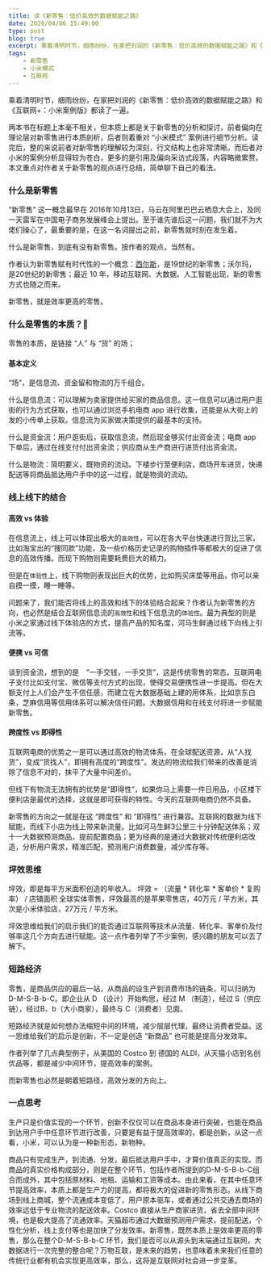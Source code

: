 ```yaml
---
title: 读《新零售：低价高效的数据赋能之路》
date: 2020/04/06 15:49:00
type: post
blog: true
excerpt: 乘着清明时节，细雨纷纷，在家把刘润的《新零售：低价高效的数据赋能之路》和《互联网+：小米案例版》都读了一遍。
tags:
    - 新零售
    - 小米模式
    - 互联网
---
```


乘着清明时节，细雨纷纷，在家把刘润的《新零售：低价高效的数据赋能之路》和《互联网+：小米案例版》都读了一遍。

两本书在标题上本毫不相关，但本质上都是关于新零售的分析和探讨，前者偏向在理论层对新零售进行本质剖析，后者则着重对 “小米模式” 案例进行细节分析。读完后，整的来说前者对新零售的理解较为深刻，行文结构上也非常清晰。而后者对小米的案例分析显得较为苍白，更多的是引用及偏向采访式段落，内容略微累赘。本文重点对作者关于新零售的观点进行总结，简单聊下自己的看法。

### 什么是新零售

“新零售” 这一概念最早在 2016年10月13日，马云在阿里巴巴云栖息大会上，及同一天雷军在中国电子商务发展峰会上提出。至于谁先谁后这一问题，我们就不为大佬们操心了，最重要的是，在这一名词提出之前，新零售就时刻在发生着。

什么是新零售，到底有没有新零售。按作者的观点，当然有。

作者认为新零售赋有时代性的一个概念：[西尔斯](https://baike.baidu.com/item/%E8%A5%BF%E5%B0%94%E6%96%AF/9705569?fr=aladdin)，是19世纪的新零售；沃尔玛，是20世纪的新零售；最近 10 年，移动互联网、大数据、人工智能出现，新的零售方式也随之而来。

新零售，就是效率更高的零售。

### 什么是零售的本质？

零售的本质，是链接 “人” 与 “货” 的场；

#### 基本定义

“场”，是信息流、资金留和物流的万千组合。

什么是信息流：可以理解为卖家提供给买家的商品信息。这一信息可以通过用户逛街的行为方式获取，也可以通过浏览手机电商 app 进行收集，还能是从大街上的发的小传单上获取。信息流为买家做决策提供的最基本的支持。

什么是资金流：用户逛街后，获取信息流，然后现金够买付出资金流；电商 app 下单后，通过在线支付付出资金流；供应商从生产商进行进货付出资金流。

什么是物流：简明要义，既物资的流动。下楼步行至便利店，商场开车进货，快递配送等将商品抵达用户手中的这一过程，就是物资的流动。

### 线上线下的结合

#### 高效 vs 体验

在信息流上，线上可以体现出极大的`高效性`，可以在各大平台快速进行货比三家，比如淘宝出的“搜同款”功能，及一些价格历史记录的购物插件等都极大的促进了信息的高效传播。而现下购物则需要耗费巨大的精力。

但是在`体验性`上，线下购物则表现出巨大的优势，比如购买床垫等用品，你可以亲自摸一摸，睡一睡等。

问题来了，我们能否将线上的高效和线下的体验结合起来？作者认为新零售的方向，也必然是结合互联网信息流的`高效性`和线下信息流的`体验性`。最为典型的则是小米之家通过线下体验店的方式，提高产品的知名度，河马生鲜通过线下向线上引流等。

#### 便携 vs 可信

谈到资金流，想到的是　“一手交钱，一手交货”，这是传统零售的常态。互联网电子支付比如支付宝、微信等支付方式的出现，使得交易便携性进一步提高。但在大额支付上人们会产生不信任感，而建立在大数据基础上建的用体系，比如京东白条，芝麻信用等信用体系可以解决信任问题。大数据信用和在线支付将进一步赋能新零售。


#### 跨度性 vs 即得性

互联网电商的优势之一是可以通过高效的物流体系，在全球配送资源，从“人找货”，变成“货找人”，即拥有高度的“跨度性”。发达的物流给我们带来的改善是消除了信息不对的，抹平了大量中间差价。

但线下有物流无法拥有的优势是“即得性”，如果你马上需要一件日用品，小区楼下便利店是最优的选择，这就是即可获得的特性。今天的互联网电商仍然不具备。

新零售的方向之一就是在这 “跨度性” 和 “即得性” 进行兼容。互联网的数据为线下赋能，而线下小店为线上带来新流量。比如河马生鲜3公里三十分钟配送体系；双十一大数据预测商品，提前配置商品；更为经典的是通过大数据对传统便利店改造，分析用户需求，精准匹配，预测用户消费数量，减少库存等。

### 坪效思维

坪效，即是每平方米面积创造的年收入。
坪效 = （流量  * 转化率 * 客单价 * 复购率） /  店铺面积
全球实体零售，坪效最高的是苹果零售店，40万元 / 平方米，其次是小米体验店，27万元 / 平方米。

坪效思维给我们的启示我们的能否通过互联网等技术从流量、转化率、客单价及付够率这几个方向去进行赋能。这一点作者列举了不少案例，感兴趣的朋友可以去了解下。

### 短路经济

零售，是商品供应的最后一站，从商品的设生产到消费市场的链条，可以归纳为D-M-S-B-b-C。即企业从 D （设计）开始构思，经过 M （制造），经过 S（供应链），经过B、b（大小商家），最终与 C（消费者）见面。

短路经济就是如何想办法缩短中间的环境，减少层层代理，最终让消费者受益。这一思维给我们的启示是创新，不一定是创造 “新商品” 也可能是提高分发效率。

作者列举了几点典型例子，从美国的 Costco 到 德国的 ALDI，从天猫小店到名创优品等，都是减少中间环节，提高效率的案例。

而新零售也必然是朝着短路径，高效分发的方向上。

### 一点思考

生产只是价值实现的一个环节，创新不仅仅可以在商品本身进行突破，也能在商品到达用户手中任意环节进行改善，只要是有益于提高效率的，都是创新，从这一点看，小米，可以认为是一种新形态，新物种。

商品只有完成生产，到流通、分发，最后抵达用户手中，才算价值真正的实现。而商品的真实价格构成部分，则是在整个环节，包括作者所提到的D-M-S-B-b-C组合而成外，其中包括原材料、地租、运输和工资等成本。由此来看，在其中任意环节提高效率，本质上都是生产力的提高，都将极大的促进新的零售形态。从线下商场到线上商城，整个流通成本变低了，用户原本驱车，或者通过公共交通去商场的效率远低于专业物流的配送效率。Costco 直接从生产商家进货，省去全部中间环境，也是极大提高了流通效率。天猫超市通过大数据预测用户需求，提前配送，个性化分析，线上支付等也是加快了分发效率。新零售，既然本质上是效率更高的零售，那么在整个D-M-S-B-b-C 环节，我们是否可以从源头到末端通过互联网，大数据进行一次完整的整合呢？万物互联，是未来的趋势，也意味着未来我们任意的传统行业都有机会实现更高效率，那么，这将是互联网对社会进一步变革。
